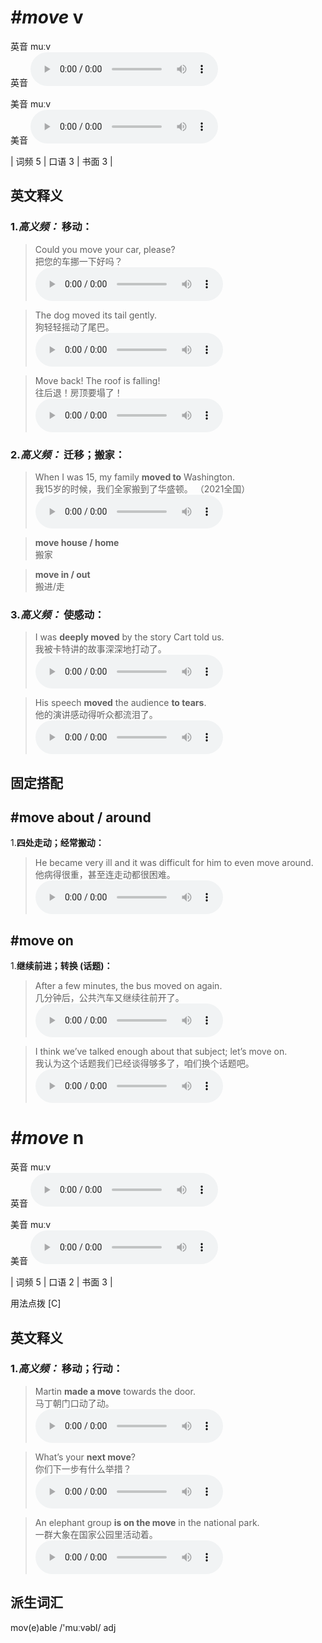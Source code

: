 # ***\#move*** v
英音 muːv  
英音
<audio src="./media/move-B.aac" controls="controls"></audio>

美音 muːv  
美音
<audio src="./media/move.aac" controls="controls"></audio>



| 词频 5 | 口语 3 | 书面 3 |  

英文释义
---
### 1.*高义频：* **移动：**  

 > Could you move your car, please?   
 > 把您的车挪一下好吗？    
<audio src="./media/move-1.aac" controls="controls"></audio>

 > The dog moved its tail gently.  
 > 狗轻轻摇动了尾巴。    
<audio src="./media/move-2.aac" controls="controls"></audio>

 > Move back! The roof is falling!   
 > 往后退！房顶要塌了！    
<audio src="./media/move-3.aac" controls="controls"></audio>

### 2.*高义频：* **迁移；搬家：**  

 > When I was 15, my family **moved to** Washington.  
 > 我15岁的时候，我们全家搬到了华盛顿。  （2021全国）  
<audio src="./media/When I was 15, my family moved to Washington2_AAC.aac" controls="controls"></audio>

 > **move house / home**   
 > 搬家    

 > **move in / out**   
 > 搬进/走    

### 3.*高义频：* **使感动：**  

 > I was **deeply moved** by the story Cart told us.   
 > 我被卡特讲的故事深深地打动了。    
<audio src="./media/move-5.aac" controls="controls"></audio>

 > His speech **moved** the audience **to tears**.   
 > 他的演讲感动得听众都流泪了。    
<audio src="./media/move-6.aac" controls="controls"></audio>


固定搭配
---
## \#move about / around
1.**四处走动；经常搬动：**  

 > He became very ill and it was difficult for him to even move around.   
 > 他病得很重，甚至连走动都很困难。    
<audio src="./media/move-7.aac" controls="controls"></audio>

## \#move on 
1.**继续前进；转换 (话题)：**  

 > After a few minutes, the bus moved on again.  
 > 几分钟后，公共汽车又继续往前开了。    
<audio src="./media/move-8.aac" controls="controls"></audio>

 > I think we’ve talked enough about that subject; let’s move on.   
 > 我认为这个话题我们已经谈得够多了，咱们换个话题吧。    
<audio src="./media/move-9.aac" controls="controls"></audio>


# ***\#move*** n
英音 muːv  
英音
<audio src="./media/move-B.aac" controls="controls"></audio>

美音 muːv  
美音
<audio src="./media/move.aac" controls="controls"></audio>



| 词频 5 | 口语 2 | 书面 3 |  

用法点拨  [C]

英文释义
---
### 1.*高义频：* **移动；行动：**  

 > Martin **made a move** towards the door.  
 > 马丁朝门口动了动。    
<audio src="./media/move-10.aac" controls="controls"></audio>

 > What’s your **next move**?   
 > 你们下一步有什么举措？    
<audio src="./media/move-11.aac" controls="controls"></audio>

 > An elephant group **is on the move** in the national park.   
 > 一群大象在国家公园里活动着。    
<audio src="./media/move-12.aac" controls="controls"></audio>


派生词汇
---
mov(e)able /'muːvəbl/ adj   

